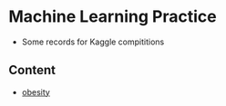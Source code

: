 # Machine Learning Practice
- Some records for Kaggle compititions
## Content
- [obesity](./obesity/README.md)